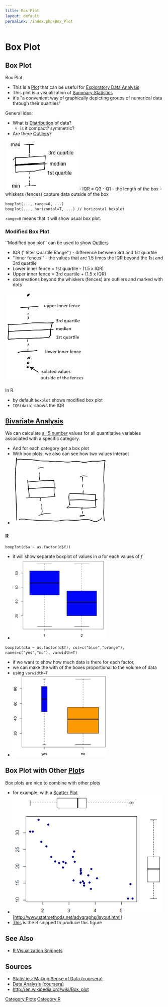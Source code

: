```yaml
---
title: Box Plot
layout: default
permalink: /index.php/Box_Plot
---
```


# Box Plot

## Box Plot
Box Plot
- This is a [Plot](Plot) that can be useful for [Exploratory Data Analysis](Exploratory_Data_Analysis)
- This plot is a visualization of [Summary Statistics](Summary_Statistics)
- it's "a convenient way of graphically depicting groups of numerical data through their quartiles"


General idea:
- What is [Distribution](Distribution) of data? 
  - is it compact? symmetric?
- Are there [Outliers](Outliers)?


<img src="https://raw.githubusercontent.com/alexeygrigorev/wiki-figures/master/crs/da/boxplot.png" alt="Image">
- IQR = Q3 - Q1 - the length of the box
- whiskers (fences) capture data outside of the box


```text only
boxplot(..., range=0, ...)
boxplot(..., horizontal=T, ...) // horizontal boxplot
```

<code>range=0</code> means that it will show usual box plot.


### Modified Box Plot
''Modified box plot'' can be used to show [Outliers](Outliers)

- IQR (''Inter Quartile Range'') - difference between 3rd and 1st quartile 
- ''Inner fences'' - the values that are 1.5 times the IQR beyond the 1st and 3rd quartile 
- Lower inner fence = 1st quartile - (1.5 x IQR)
- Upper inner fence = 3rd quartile + (1.5 x IQR)
- observations beyond the whiskers (fences) are outliers and marked with dots 


<img src="https://raw.githubusercontent.com/alexeygrigorev/wiki-figures/master/crs/da/boxplot-modified.png" alt="Image">

In R
- by default <code>boxplot</code> shows modified box plot
- <code>IQR(data)</code> shows the IQR


## [Bivariate Analysis](Bivariate_Analysis)
We can calculate [all 5 number](Summary_Statistics) values for all quantitative variables associated with a specific category.
- And for each category get a box plot 
- With box plots, we also can see how two values interact 
- <img src="https://raw.githubusercontent.com/alexeygrigorev/wiki-figures/master/crs/da/boxplot-bivariate.png" alt="Image">


### R
```text only
boxplot(d$a ~ as.factor(d$f))
```
- it will show separate boxplot of values in $a$ for each values of $f$ 
- <img src="https://raw.githubusercontent.com/alexeygrigorev/wiki-figures/master/crs/da/boxplot-bivariate-r.png" alt="Image">

```gdscript
boxplot(d$a ~ as.factor(d$f), col=c("blue","orange"), names=c("yes","no"), varwidth=T)
```
- if we want to show how much data is there for each factor, 
- we can make the with of the boxes proportional to the volume of data
- using <code>varwidth=T</code>
- <img src="https://raw.githubusercontent.com/alexeygrigorev/wiki-figures/master/crs/da/boxplot-bivariate-r2.png" alt="Image">


## Box Plot with Other [Plot](Plot)s
Box plots are nice to combine with other plots
- for example, with a [Scatter Plot](Scatter_Plot) 
- <img src="https://raw.githubusercontent.com/alexeygrigorev/wiki-figures/master/b/openintrostat/scatter-plot-with-boxplot.png" alt="Image"> [http://www.statmethods.net/advgraphs/layout.html]
- [This](R_Visualization_Snippets#Scatter_Plot_and_Box_Plots) is the R snipped to produce this figure


## See Also
- [R Visualization Snippets](R_Visualization_Snippets)

## Sources
- [Statistics: Making Sense of Data (coursera)](Statistics__Making_Sense_of_Data_(coursera))
- [Data Analysis (coursera)](Data_Analysis_(coursera))
- http://en.wikipedia.org/wiki/Box_plot

[Category:Plots](Category_Plots)
[Category:R](Category_R)
